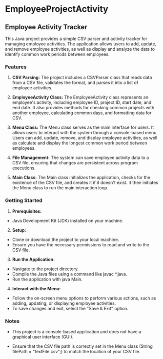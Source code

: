 # EmployeeProjectActivity
## Employee Activity Tracker
This Java project provides a simple CSV parser and activity tracker for managing employee activities. The application allows users to add, update, and remove employee activities, as well as display and analyze the data to identify common work periods between employees.

### Features
1. **CSV Parsing:** The project includes a CSVParser class that reads data from a CSV file, validates the format, and parses it into a list of employee activities.

2. **EmployeeActivity Class:** The EmployeeActivity class represents an employee's activity, including employee ID, project ID, start date, and end date. It also provides methods for checking common projects with another employee, calculating common days, and formatting data for CSV.

3. **Menu Class:** The Menu class serves as the main interface for users. It allows users to interact with the system through a console-based menu. Users can add, update, remove, and display employee activities, as well as calculate and display the longest common work period between employees.

4. **File Management:** The system can save employee activity data to a CSV file, ensuring that changes are persistent across program executions.

5. **Main Class:** The Main class initializes the application, checks for the existence of the CSV file, and creates it if it doesn't exist. It then initiates the Menu class to run the main interaction loop.

### Getting Started

1. **Prerequisites:**
* Java Development Kit (JDK) installed on your machine.
2. **Setup:**
* Clone or download the project to your local machine.
* Ensure you have the necessary permissions to read and write to the CSV file.
3. **Run the Application:**
* Navigate to the project directory.
* Compile the Java files using a command like javac *.java.
* Run the application with java Main.
4. **Interact with the Menu:**
* Follow the on-screen menu options to perform various actions, such as adding, updating, or displaying employee activities.
* To save changes and exit, select the "Save & Exit" option.

### Notes
* This project is a console-based application and does not have a graphical user interface (GUI).

* Ensure that the CSV file path is correctly set in the Menu class (String filePath = "textFile.csv";) to match the location of your CSV file.
